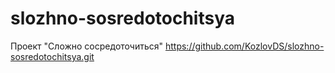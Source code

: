 # slozhno-sosredotochitsya
Проект "Сложно сосредоточиться"
https://github.com/KozlovDS/slozhno-sosredotochitsya.git
